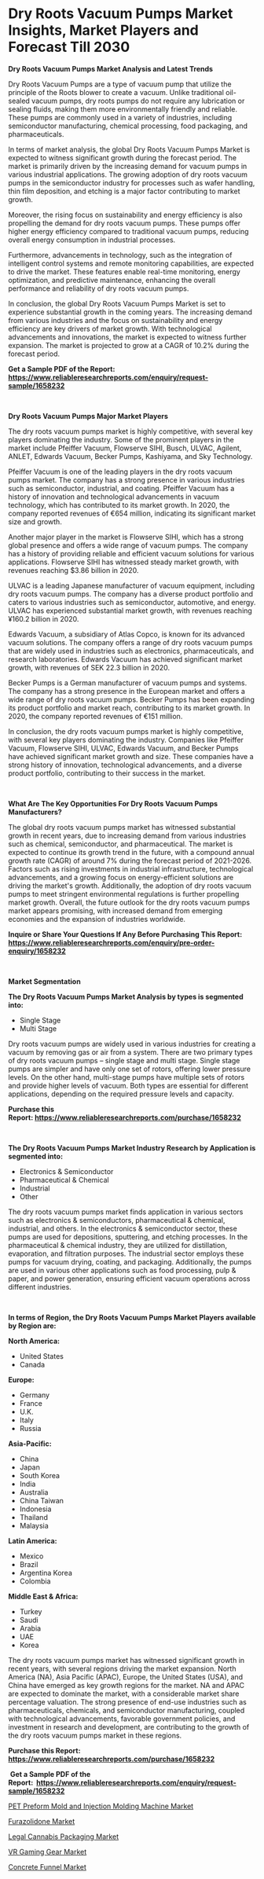 <p><h1>Dry Roots Vacuum Pumps Market Insights, Market Players and Forecast Till 2030</h1></p><p><strong>Dry Roots Vacuum Pumps Market Analysis and Latest Trends</strong></p>
<p><p>Dry Roots Vacuum Pumps are a type of vacuum pump that utilize the principle of the Roots blower to create a vacuum. Unlike traditional oil-sealed vacuum pumps, dry roots pumps do not require any lubrication or sealing fluids, making them more environmentally friendly and reliable. These pumps are commonly used in a variety of industries, including semiconductor manufacturing, chemical processing, food packaging, and pharmaceuticals.</p><p>In terms of market analysis, the global Dry Roots Vacuum Pumps Market is expected to witness significant growth during the forecast period. The market is primarily driven by the increasing demand for vacuum pumps in various industrial applications. The growing adoption of dry roots vacuum pumps in the semiconductor industry for processes such as wafer handling, thin film deposition, and etching is a major factor contributing to market growth.</p><p>Moreover, the rising focus on sustainability and energy efficiency is also propelling the demand for dry roots vacuum pumps. These pumps offer higher energy efficiency compared to traditional vacuum pumps, reducing overall energy consumption in industrial processes.</p><p>Furthermore, advancements in technology, such as the integration of intelligent control systems and remote monitoring capabilities, are expected to drive the market. These features enable real-time monitoring, energy optimization, and predictive maintenance, enhancing the overall performance and reliability of dry roots vacuum pumps.</p><p>In conclusion, the global Dry Roots Vacuum Pumps Market is set to experience substantial growth in the coming years. The increasing demand from various industries and the focus on sustainability and energy efficiency are key drivers of market growth. With technological advancements and innovations, the market is expected to witness further expansion. The market is projected to grow at a CAGR of 10.2% during the forecast period.</p></p>
<p><strong>Get a Sample PDF of the Report:&nbsp; <a href="https://www.reliableresearchreports.com/enquiry/request-sample/1658232">https://www.reliableresearchreports.com/enquiry/request-sample/1658232</a></strong></p>
<p>&nbsp;</p>
<p><strong>Dry Roots Vacuum Pumps Major Market Players</strong></p>
<p><p>The dry roots vacuum pumps market is highly competitive, with several key players dominating the industry. Some of the prominent players in the market include Pfeiffer Vacuum, Flowserve SIHI, Busch, ULVAC, Agilent, ANLET, Edwards Vacuum, Becker Pumps, Kashiyama, and Sky Technology.</p><p>Pfeiffer Vacuum is one of the leading players in the dry roots vacuum pumps market. The company has a strong presence in various industries such as semiconductor, industrial, and coating. Pfeiffer Vacuum has a history of innovation and technological advancements in vacuum technology, which has contributed to its market growth. In 2020, the company reported revenues of €654 million, indicating its significant market size and growth.</p><p>Another major player in the market is Flowserve SIHI, which has a strong global presence and offers a wide range of vacuum pumps. The company has a history of providing reliable and efficient vacuum solutions for various applications. Flowserve SIHI has witnessed steady market growth, with revenues reaching $3.86 billion in 2020.</p><p>ULVAC is a leading Japanese manufacturer of vacuum equipment, including dry roots vacuum pumps. The company has a diverse product portfolio and caters to various industries such as semiconductor, automotive, and energy. ULVAC has experienced substantial market growth, with revenues reaching ¥160.2 billion in 2020.</p><p>Edwards Vacuum, a subsidiary of Atlas Copco, is known for its advanced vacuum solutions. The company offers a range of dry roots vacuum pumps that are widely used in industries such as electronics, pharmaceuticals, and research laboratories. Edwards Vacuum has achieved significant market growth, with revenues of SEK 22.3 billion in 2020.</p><p>Becker Pumps is a German manufacturer of vacuum pumps and systems. The company has a strong presence in the European market and offers a wide range of dry roots vacuum pumps. Becker Pumps has been expanding its product portfolio and market reach, contributing to its market growth. In 2020, the company reported revenues of €151 million.</p><p>In conclusion, the dry roots vacuum pumps market is highly competitive, with several key players dominating the industry. Companies like Pfeiffer Vacuum, Flowserve SIHI, ULVAC, Edwards Vacuum, and Becker Pumps have achieved significant market growth and size. These companies have a strong history of innovation, technological advancements, and a diverse product portfolio, contributing to their success in the market.</p></p>
<p>&nbsp;</p>
<p><strong>What Are The Key Opportunities For Dry Roots Vacuum Pumps Manufacturers?</strong></p>
<p><p>The global dry roots vacuum pumps market has witnessed substantial growth in recent years, due to increasing demand from various industries such as chemical, semiconductor, and pharmaceutical. The market is expected to continue its growth trend in the future, with a compound annual growth rate (CAGR) of around 7% during the forecast period of 2021-2026. Factors such as rising investments in industrial infrastructure, technological advancements, and a growing focus on energy-efficient solutions are driving the market's growth. Additionally, the adoption of dry roots vacuum pumps to meet stringent environmental regulations is further propelling market growth. Overall, the future outlook for the dry roots vacuum pumps market appears promising, with increased demand from emerging economies and the expansion of industries worldwide.</p></p>
<p><strong>Inquire or Share Your Questions If Any Before Purchasing This Report: <a href="https://www.reliableresearchreports.com/enquiry/pre-order-enquiry/1658232">https://www.reliableresearchreports.com/enquiry/pre-order-enquiry/1658232</a></strong></p>
<p>&nbsp;</p>
<p><strong>Market Segmentation</strong></p>
<p><strong>The Dry Roots Vacuum Pumps Market Analysis by types is segmented into:</strong></p>
<p><ul><li>Single Stage</li><li>Multi Stage</li></ul></p>
<p><p>Dry roots vacuum pumps are widely used in various industries for creating a vacuum by removing gas or air from a system. There are two primary types of dry roots vacuum pumps – single stage and multi stage. Single stage pumps are simpler and have only one set of rotors, offering lower pressure levels. On the other hand, multi-stage pumps have multiple sets of rotors and provide higher levels of vacuum. Both types are essential for different applications, depending on the required pressure levels and capacity.</p></p>
<p><strong>Purchase this Report:&nbsp;<a href="https://www.reliableresearchreports.com/purchase/1658232">https://www.reliableresearchreports.com/purchase/1658232</a></strong></p>
<p>&nbsp;</p>
<p><strong>The Dry Roots Vacuum Pumps Market Industry Research by Application is segmented into:</strong></p>
<p><ul><li>Electronics & Semiconductor</li><li>Pharmaceutical & Chemical</li><li>Industrial</li><li>Other</li></ul></p>
<p><p>The dry roots vacuum pumps market finds application in various sectors such as electronics & semiconductors, pharmaceutical & chemical, industrial, and others. In the electronics & semiconductor sector, these pumps are used for depositions, sputtering, and etching processes. In the pharmaceutical & chemical industry, they are utilized for distillation, evaporation, and filtration purposes. The industrial sector employs these pumps for vacuum drying, coating, and packaging. Additionally, the pumps are used in various other applications such as food processing, pulp & paper, and power generation, ensuring efficient vacuum operations across different industries.</p></p>
<p>&nbsp;</p>
<p><strong>In terms of Region, the Dry Roots Vacuum Pumps Market Players available by Region are:</strong></p>
<p>
    <p> <strong> North America: </strong>
        <ul>
            <li>United States</li>
            <li>Canada</li>
        </ul>
        </p> 
    <p> <strong> Europe: </strong>
        <ul>
            <li>Germany</li>
            <li>France</li>
            <li>U.K.</li>
            <li>Italy</li>
            <li>Russia</li>
        </ul>
        </p> 
    <p> <strong> Asia-Pacific: </strong>
        <ul>
            <li>China</li>
            <li>Japan</li>
            <li>South Korea</li>
            <li>India</li>
            <li>Australia</li>
            <li>China Taiwan</li>
            <li>Indonesia</li>
            <li>Thailand</li>
            <li>Malaysia</li>
        </ul>
        </p> 
    <p> <strong> Latin America: </strong>
        <ul>
            <li>Mexico</li>
            <li>Brazil</li>
            <li>Argentina Korea</li>
            <li>Colombia</li>
        </ul>
        </p> 
    <p> <strong> Middle East & Africa: </strong>
        <ul>
            <li>Turkey</li>
            <li>Saudi</li>
            <li>Arabia</li>
            <li>UAE</li>
            <li>Korea</li>
        </ul>
    </p>
    </p>
<p><p>The dry roots vacuum pumps market has witnessed significant growth in recent years, with several regions driving the market expansion. North America (NA), Asia Pacific (APAC), Europe, the United States (USA), and China have emerged as key growth regions for the market. NA and APAC are expected to dominate the market, with a considerable market share percentage valuation. The strong presence of end-use industries such as pharmaceuticals, chemicals, and semiconductor manufacturing, coupled with technological advancements, favorable government policies, and investment in research and development, are contributing to the growth of the dry roots vacuum pumps market in these regions.</p></p>
<p><strong>Purchase this Report: <a href="https://www.reliableresearchreports.com/purchase/1658232">https://www.reliableresearchreports.com/purchase/1658232</a></strong></p>
<p>&nbsp;<strong>Get a Sample PDF of the Report:&nbsp;&nbsp;<a href="https://www.reliableresearchreports.com/enquiry/request-sample/1658232">https://www.reliableresearchreports.com/enquiry/request-sample/1658232</a></strong></p>
<p><strong></strong></p>
<p><p><a href="https://github.com/sofyaavrova/Market-Research-Report-List-1/blob/main/pet-preform-mold-and-injection-molding-machine-market.md">PET Preform Mold and Injection Molding Machine Market</a></p><p><a href="https://medium.com/@staceyhilll3626/furazolidone-market-current-market-share-cagr-growth-projection-and-forecast-till-2030-0698e1a08049">Furazolidone Market</a></p><p><a href="https://github.com/merzlyukov93/Market-Research-Report-List-1/blob/main/legal-cannabis-packaging-market.md">Legal Cannabis Packaging Market</a></p><p><a href="https://www.linkedin.com/pulse/vr-gaming-gear-market-research-report-unlocks-analysis-financial-ghkte/">VR Gaming Gear Market</a></p><p><a href="https://www.linkedin.com/pulse/concrete-funnel-market-size-share-amp-trends-analysis-report-h2hqe/">Concrete Funnel Market</a></p></p>